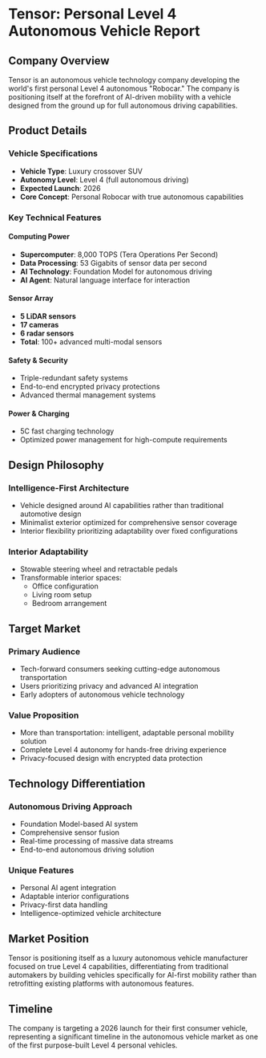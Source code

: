 # Tensor: Personal Level 4 Autonomous Vehicle Report

## Company Overview

Tensor is an autonomous vehicle technology company developing the world's first personal Level 4 autonomous "Robocar." The company is positioning itself at the forefront of AI-driven mobility with a vehicle designed from the ground up for full autonomous driving capabilities.

## Product Details

### Vehicle Specifications
- **Vehicle Type**: Luxury crossover SUV
- **Autonomy Level**: Level 4 (full autonomous driving)
- **Expected Launch**: 2026
- **Core Concept**: Personal Robocar with true autonomous capabilities

### Key Technical Features

#### Computing Power
- **Supercomputer**: 8,000 TOPS (Tera Operations Per Second)
- **Data Processing**: 53 Gigabits of sensor data per second
- **AI Technology**: Foundation Model for autonomous driving
- **AI Agent**: Natural language interface for interaction

#### Sensor Array
- **5 LiDAR sensors**
- **17 cameras**
- **6 radar sensors**
- **Total**: 100+ advanced multi-modal sensors

#### Safety & Security
- Triple-redundant safety systems
- End-to-end encrypted privacy protections
- Advanced thermal management systems

#### Power & Charging
- 5C fast charging technology
- Optimized power management for high-compute requirements

## Design Philosophy

### Intelligence-First Architecture
- Vehicle designed around AI capabilities rather than traditional automotive design
- Minimalist exterior optimized for comprehensive sensor coverage
- Interior flexibility prioritizing adaptability over fixed configurations

### Interior Adaptability
- Stowable steering wheel and retractable pedals
- Transformable interior spaces:
  - Office configuration
  - Living room setup
  - Bedroom arrangement

## Target Market

### Primary Audience
- Tech-forward consumers seeking cutting-edge autonomous transportation
- Users prioritizing privacy and advanced AI integration
- Early adopters of autonomous vehicle technology

### Value Proposition
- More than transportation: intelligent, adaptable personal mobility solution
- Complete Level 4 autonomy for hands-free driving experience
- Privacy-focused design with encrypted data protection

## Technology Differentiation

### Autonomous Driving Approach
- Foundation Model-based AI system
- Comprehensive sensor fusion
- Real-time processing of massive data streams
- End-to-end autonomous driving solution

### Unique Features
- Personal AI agent integration
- Adaptable interior configurations
- Privacy-first data handling
- Intelligence-optimized vehicle architecture

## Market Position

Tensor is positioning itself as a luxury autonomous vehicle manufacturer focused on true Level 4 capabilities, differentiating from traditional automakers by building vehicles specifically for AI-first mobility rather than retrofitting existing platforms with autonomous features.

## Timeline

The company is targeting a 2026 launch for their first consumer vehicle, representing a significant timeline in the autonomous vehicle market as one of the first purpose-built Level 4 personal vehicles.